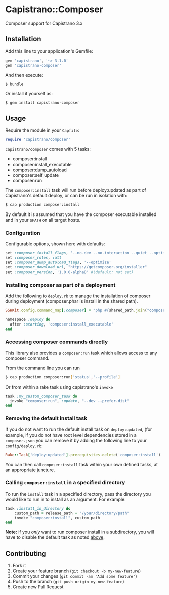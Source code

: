 # Capistrano::Composer

Composer support for Capistrano 3.x

## Installation

Add this line to your application's Gemfile:

```ruby
gem 'capistrano', '~> 3.1.0'
gem 'capistrano-composer'
```

And then execute:

    $ bundle

Or install it yourself as:

    $ gem install capistrano-composer

## Usage

Require the module in your `Capfile`:

```ruby
require 'capistrano/composer'
```

`capistrano/composer` comes with 5 tasks:

* composer:install
* composer:install_executable
* composer:dump_autoload
* composer:self_update
* composer:run

The `composer:install` task will run before deploy:updated as part of
Capistrano's default deploy, or can be run in isolation with:

```bash
$ cap production composer:install
```

By default it is assumed that you have the composer executable installed and in your
`$PATH` on all target hosts.

### Configuration

Configurable options, shown here with defaults:

```ruby
set :composer_install_flags, '--no-dev --no-interaction --quiet --optimize-autoloader'
set :composer_roles, :all
set :composer_dump_autoload_flags, '--optimize'
set :composer_download_url, "https://getcomposer.org/installer"
set :composer_version, '1.0.0-alpha8' #(default: not set)
```

### Installing composer as part of a deployment

Add the following to `deploy.rb` to manage the installation of composer during
deployment (composer.phar is install in the shared path).

```ruby
SSHKit.config.command_map[:composer] = "php #{shared_path.join("composer.phar")}"

namespace :deploy do
  after :starting, 'composer:install_executable'
end
```

### Accessing composer commands directly

This library also provides a `composer:run` task which allows access to any
composer command.

From the command line you can run

```bash
$ cap production composer:run['status','--profile']
```

Or from within a rake task using capistrano's `invoke`

```ruby
task :my_custom_composer_task do
  invoke "composer:run", :update, "--dev --prefer-dist"
end
```

### Removing the default install task

If you do not want to run the default install task on `deploy:updated`, (for 
example, if you do not have root level dependencies stored in a `composer.json`
you can remove it by adding the following line to your `config/deploy.rb`:

```ruby
Rake::Task['deploy:updated'].prerequisites.delete('composer:install')
```

You can then call `composer:install` task within your own defined tasks, at an 
appropriate juncture.

### Calling `composer:install` in a specified directory

To run the `install` task in a specified directory, pass the directory you would like to run in to install as an argument. For example:

```ruby
task :install_in_directory do
    custom_path = release_path + "/your/directory/path"
    invoke "composer:install", custom_path
end
```

**Note:** if you *only* want to run composer install in a subdirectory, you will have to disable the default task as noted [above](#removing-the-default-install-task).

## Contributing

1. Fork it
2. Create your feature branch (`git checkout -b my-new-feature`)
3. Commit your changes (`git commit -am 'Add some feature'`)
4. Push to the branch (`git push origin my-new-feature`)
5. Create new Pull Request
